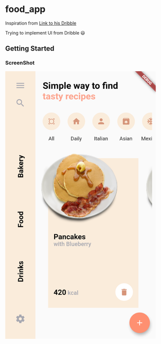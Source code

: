 # food_app
Inspiration from
[Link to his Dribble](https://dribbble.com/shots/6804284-Recipe-app-design)

Trying to implement UI from Dribble :smiley:

## Getting Started

### ScreenShot
<img src=".screenshot/home.png" alt="home" width="480" height="854"></img>


